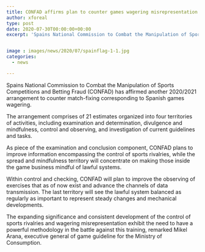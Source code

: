 ```yaml
---
title: CONFAD affirms plan to counter games wagering misrepresentation in Spain
author: xforeal 
type: post
date: 2020-07-30T00:00:00+00:00
excerpt: 'Spains National Commission to Combat the Manipulation of Sports Competitions and Betting Fraud (CONFAD) has endorsed another 2020/2021 arrangement to counter match-fixing comparable to Spanish games betting '


image : images/news/2020/07/spainflag-1-1.jpg
categories:
  - news

---
```

Spains National Commission to Combat the Manipulation of Sports Competitions and Betting Fraud (CONFAD) has affirmed another 2020/2021 arrangement to counter match-fixing corresponding to Spanish games wagering. 

The arrangement comprises of 21 estimates organized into four territories of activities, including examination and determination, divulgence and mindfulness, control and observing, and investigation of current guidelines and tasks. 

As piece of the examination and conclusion component, CONFAD plans to improve information encompassing the control of sports rivalries, while the spread and mindfulness territory will concentrate on making those inside the game business mindful of lawful systems. 

Within control and checking, CONFAD will plan to improve the observing of exercises that as of now exist and advance the channels of data transmission. The last territory will see the lawful system balanced as regularly as important to represent steady changes and mechanical developments. 

The expanding significance and consistent development of the control of sports rivalries and wagering misrepresentation exhibit the need to have a powerful methodology in the battle against this training, remarked Mikel Arana, executive general of game guideline for the Ministry of Consumption.